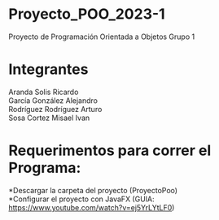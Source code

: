 # Proyecto_POO_2023-1
Proyecto de Programación Orientada a Objetos  Grupo 1
# Integrantes
Aranda Solis Ricardo  <br />
García González Alejandro  <br />
Rodríguez Rodríguez Arturo  <br />
Sosa Cortez Misael Ivan  <br />
# Requerimentos para correr el Programa:
*Descargar la carpeta del proyecto (ProyectoPoo)  <br />
*Configurar el proyecto con JavaFX (GUIA: https://www.youtube.com/watch?v=ej5YrLYtLF0)  <br />
